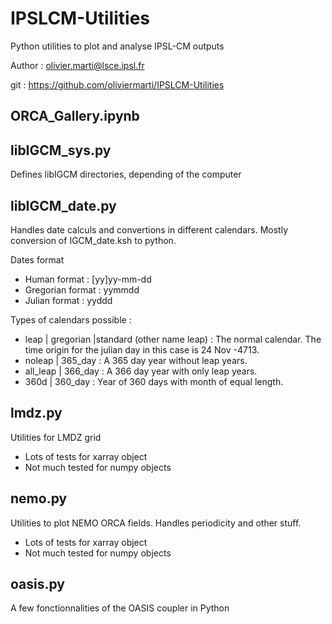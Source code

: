 # IPSLCM-Utilities
Python utilities to plot and analyse IPSL-CM outputs

Author : olivier.marti@lsce.ipsl.fr

git : https://github.com/oliviermarti/IPSLCM-Utilities

## ORCA\_Gallery.ipynb 

## libIGCM\_sys.py 
Defines libIGCM directories, depending of the computer

## libIGCM\_date.py
Handles date calculs and convertions in different calendars. Mostly conversion of IGCM_date.ksh to python.

Dates format
 - Human format     : [yy]yy-mm-dd
 - Gregorian format : yymmdd
 - Julian format    : yyddd

  Types of calendars possible :
  - leap | gregorian |standard (other name leap) :
      The normal calendar. The time origin for the
      julian day in this case is 24 Nov -4713.
  - noleap | 365_day :
      A 365 day year without leap years.
  - all\_leap | 366_day :
      A 366 day year with only leap years.
  - 360d | 360\_day :
      Year of 360 days with month of equal length.

## lmdz.py
Utilities for LMDZ grid
- Lots of tests for xarray object
- Not much tested for numpy objects

## nemo.py
Utilities to plot NEMO ORCA fields. Handles periodicity and other stuff.
- Lots of tests for xarray object
- Not much tested for numpy objects

## oasis.py
A few fonctionnalities of the OASIS coupler in Python
